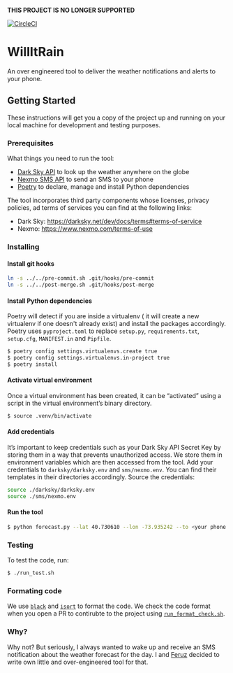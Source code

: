 **THIS PROJECT IS NO LONGER SUPPORTED**

[![CircleCI](https://circleci.com/gh/khfayzullaev/willitrain.svg?style=svg)](https://circleci.com/gh/khfayzullaev/willitrain)

# WillItRain

An over engineered tool to deliver the weather notifications and alerts to your phone.

## Getting Started

These instructions will get you a copy of the project up and running on your local machine for development and testing purposes.

### Prerequisites

What things you need to run the tool:

- [Dark Sky API](https://darksky.net/dev) to look up the weather anywhere on the globe
- [Nexmo SMS API](https://developer.nexmo.com/) to send an SMS to your phone
- [Poetry](https://github.com/sdispater/poetry) to declare, manage and install Python dependencies

The tool incorporates third party components whose licenses, privacy policies, ad terms of services you can find at the following links:
- Dark Sky: https://darksky.net/dev/docs/terms#terms-of-service
- Nexmo: https://www.nexmo.com/terms-of-use

### Installing


#### Install git hooks

```bash
ln -s ../../pre-commit.sh .git/hooks/pre-commit
ln -s ../../post-merge.sh .git/hooks/post-merge
```

#### Install Python dependencies

Poetry will detect if you are inside a virtualenv ( it will create a new virtualenv if one doesn't already exist)  and install the packages accordingly. Poetry uses `pyproject.toml` to replace `setup.py`, `requirements.txt`, `setup.cfg`, `MANIFEST.in` and `Pipfile`.

```bash
$ poetry config settings.virtualenvs.create true
$ poetry config settings.virtualenvs.in-project true
$ poetry install
```

#### Activate virtual environment

Once a virtual environment has been created, it can be “activated” using a script in the virtual environment’s binary directory.

```bash
$ source .venv/bin/activate
```

#### Add credentials

It’s important to keep credentials such as your Dark Sky API Secret Key  by storing them in a way that prevents unauthorized access. We store them in environment variables which are then accessed from the tool. Add your credentials to `darksky/darksky.env` and `sms/nexmo.env`. You can find their templates in their directories accordingly. Source the credentials:

```bash
source ./darksky/darksky.env
source ./sms/nexmo.env
```

#### Run the tool

```bash
$ python forecast.py --lat 40.730610 --lon -73.935242 --to <your phone number>
```

### Testing

To test the code, run:

```bash
$ ./run_test.sh
```

### Formating code

We use [`black`](https://github.com/psf/black) and [`isort`](https://github.com/timothycrosley/isort) to format the code. We check the code format when you open a PR to contirubte to the project using [`run_format_check.sh`](run_format_check.sh).

### Why?

Why not? But seriously, I always wanted to wake up and receive an SMS notification about the weather forecast for the day. I and [Feruz](https://github.com/FeruzOripov) decided to write own little and over-engineered tool for that.

